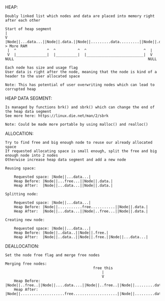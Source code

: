 HEAP:

	Doubly linked list which nodes and data are placed into memory right after each other

	Start of heap segment
	|
	V
	|Node||...data...||Node||.data.||Node||.........data.........||Node||.data.|-> More RAM
	 |  ^              ^  ^          ^  ^                          ^  |
	 V  |______________|  |__________|  |__________________________|  V
	NULL                                                             NULL

	Each node has size and usage flag
	User data is right after the node, meaning that the node is kind of a header to the user allocated space
	
	Note: This has potential of user overwriting nodes which can lead to corrupted heap
	
HEAP DATA SEGMENT:

	Is managed by functions brk() and sbrk() which can change the end of the heap data segment
	See more here: https://linux.die.net/man/2/sbrk

	Note: Could be made more portable by using malloc() and realloc()

ALLOCATION:

	Try to find free and big enough node to reuse our already allocated space
	If requested allocating space is small enough, split the free and big enough node into 2 nodes
	Otherwise increase heap data segment and add a new node

	Reusing space:

		Requested space: |Node||...data...|
		Heap Before: |Node||...free...||Node||.data.|
		Heap After:  |Node||...data...||Node||.data.|

	Splitting node:

		Requested space: |Node||...data...|
		Heap Before: |Node||...........free...........||Node||.data.|
		Heap After:  |Node||...data...||Node|..free...||Node||.data.|

	Creating new node:

		Requested space: |Node||...data...|
		Heap Before: |Node||..data..||Node||.free.|
		Heap After:  |Node||..data..||Node||.free.||Node||...data...|

DEALLOCATION:

	Set the node free flag and merge free nodes

	Merging free nodes:
		                                    free this
		                                        |
		                                        V
		Heap Before: |Node||..free..||Node||....data....||Node||..free..||Node||.........data.........|
		Heap After:  |Node||....................free....................||Node||.........data.........|
